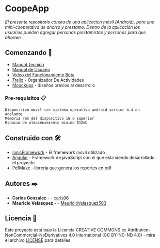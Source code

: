 # CoopeApp

_El presente repositorio consta de una aplicacion móvil (Android), para una mini-cooperativa de ahorro y prestamo. Dentro de la aplicación los usuarios pueden agregar personas prestamistas y personas para que ahorren_

## Comenzando 🚀
* [Manual Tecnico](https://drive.google.com/file/d/1O2niNjy5StxrHCeHy_liz5IC4LgWWEl5/view)
* [Manual de Usuario](https://drive.google.com/file/d/1pnUAPRK1QXAICkxUpH1o51xx-5505iAi/view)
* [Video del Funcionamiento Beta](https://drive.google.com/file/d/1Na8gl5xcARmBH5e1snHpkyos0HqmqwQE/view?usp=sharing)
* [Trello](https://trello.com/b/LiMDxIMQ/coopeapp) - Organizador De Actividades
* [Moockups](https://framer.com/projects/Proyecto-Android--eCJrYJnL4Cps0nllU73h-2u9dP) - diseños previos al desarrollo


### Pre-requisitos 📋
```
Dispositivo movil con sistema operativo android version 4.4 en adelante
Memoria ram del dispositivo 1G o superior
Espacio de almacenamiento minimo 512mb
```
## Construido con 🛠️

* [IonicFramework](https://ionicframework.com/) - El framework movil utilizado
* [Angular](https://angular.io/) - Framework de javaScript con el que esta siendo desarrollado el proyecto
* [PdfMake](http://pdfmake.org/#/) - libreria que genera los reportes en pdf


## Autores ✒️


* **Carlos Gonzalez** -  - [carls06](https://github.com/carls06)
* **Mauricio Velasquez** -  - [MauricioVelasquez503](https://github.com/MauricioVelasquez503)

## Licencia 📄

Este proyecto está bajo la Licencia CREATIVE COMMONS cc Attribution-NonCommercial-NoDerivatives 4.0 International (CC BY-NC-ND 4.0) - mira el archivo [LICENSE](https://creativecommons.org/licenses/by-nc-nd/4.0/) para detalles
